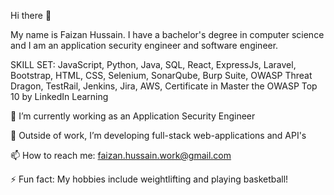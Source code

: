 Hi there 👋

My name is Faizan Hussain. I have a bachelor's degree in computer science and I am an application security engineer and software engineer.

SKILL SET: JavaScript, Python, Java, SQL, React, ExpressJs, Laravel, Bootstrap, HTML, CSS, Selenium, SonarQube, Burp Suite,
OWASP Threat Dragon, TestRail, Jenkins, Jira, AWS, Certificate in Master the OWASP Top 10 by LinkedIn Learning

🔭 I’m currently working as an Application Security Engineer

🌱 Outside of work, I’m developing full-stack web-applications and API's

📫 How to reach me: faizan.hussain.work@gmail.com

⚡ Fun fact: My hobbies include weightlifting and playing basketball!
